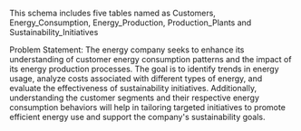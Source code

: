 This schema includes five tables named as Customers, Energy_Consumption, Energy_Production, Production_Plants and Sustainability_Initiatives

Problem Statement: The energy company seeks to enhance its understanding of customer energy consumption patterns and the impact of its energy production processes. The goal is to identify trends in energy usage, analyze costs associated with different types of energy, and evaluate the effectiveness of sustainability initiatives. Additionally, understanding the customer segments and their respective energy consumption behaviors will help in tailoring targeted initiatives to promote efficient energy use and support the company's sustainability goals.
